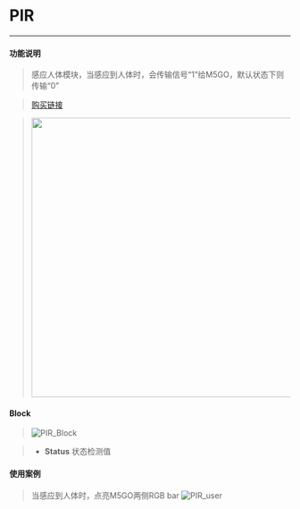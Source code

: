 # PIR
__________________________

#### 功能说明

>感应人体模块，当感应到人体时，会传输信号“1”给M5GO，默认状态下则传输“0”

>[购买链接](https://item.taobao.com/item.htm?spm=a1z10.5-c.w4002-1172588093.33.62f075f4kPMink&id=578444443796)

><img src="/image/Units/PIR.jpg" width="500" height="500" />

#### Block

>![PIR_Block](/image/Units/PIR_Block.jpg)

>* __Status__
状态检测值

#### 使用案例

>当感应到人体时，点亮M5GO两侧RGB bar
>![PIR_user](/image/Units/PIR_user.gif)

